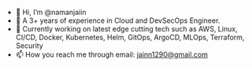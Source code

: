 - 👋 Hi, I’m @namanjaiin
- 👀 A 3+ years of experience in Cloud and DevSecOps Engineer.
- 🌱 Currently working on latest edge cutting tech such as AWS, Linux, CI/CD, Docker, Kubernetes, Helm, GitOps, ArgoCD, MLOps, Terraform, Security
- 📫 How you reach me through email: jainn1290@gmail.com

<!---
naman1290/naman1290 is a ✨ special ✨ repository because its `README.md` (this file) appears on your GitHub profile.
You can click the Preview link to take a look at your changes.
--->
